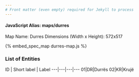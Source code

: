 ```yaml
---
# Front matter (even empty) required for Jekyll to process
---
```


#### JavaScript Alias: maps/durres

Map Name: Durres
Dimensions (Width x Height): 572x517



{% embed_spec_map durres-map.js %}

### List of Entities

ID | Short label | Label
---|---|---|---
01|DR|Durrës
02|KR|Krujë

